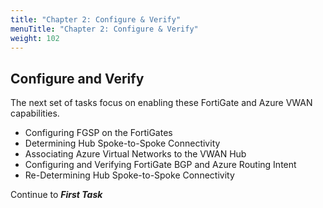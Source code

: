 ```yaml
---
title: "Chapter 2: Configure & Verify"
menuTitle: "Chapter 2: Configure & Verify"
weight: 102
---
```


## Configure and Verify

The next set of tasks focus on enabling these FortiGate and Azure VWAN capabilities.

- Configuring FGSP on the FortiGates
- Determining Hub Spoke-to-Spoke Connectivity
- Associating Azure Virtual Networks to the VWAN Hub
- Configuring and Verifying FortiGate BGP and Azure Routing Intent
- Re-Determining Hub Spoke-to-Spoke Connectivity

Continue to ***First Task***

